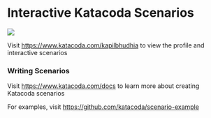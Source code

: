 # Interactive Katacoda Scenarios

[![](http://shields.katacoda.com/katacoda/kapilbhudhia/count.svg)](https://www.katacoda.com/kapilbhudhia "Get your profile on Katacoda.com")

Visit https://www.katacoda.com/kapilbhudhia to view the profile and interactive scenarios

### Writing Scenarios
Visit https://www.katacoda.com/docs to learn more about creating Katacoda scenarios

For examples, visit https://github.com/katacoda/scenario-example
